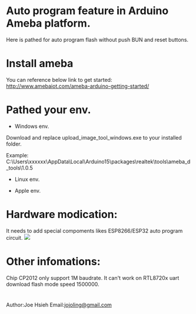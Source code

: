 # Auto program feature in Arduino Ameba platform.

Here is pathed for auto program flash without push BUN and reset buttons.

# Install ameba
You can reference below link to get started: http://www.amebaiot.com/ameba-arduino-getting-started/

# Pathed your env.

* Windows env.

Download and replace upload_image_tool_windows.exe to your installed folder.

Example: C:\Users\xxxxxx\AppData\Local\Arduino15\packages\realtek\tools\ameba_d_tools\1.0.5

* Linux env. 


* Apple env. 


# Hardware modication:
It needs to add special compoments likes ESP8266/ESP32 auto program circuit.
![](https://i.stack.imgur.com/fMrDh.png?raw=true)

# Other infomations:
Chip CP2012 only support 1M baudrate. It can't work on RTL8720x uart download flash mode speed 1500000.

#
Author:Joe Hsieh
Email:jojoling@gmail.com
